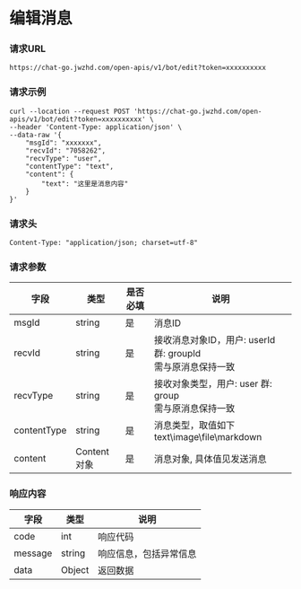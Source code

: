 # 编辑消息

### 请求URL

`https://chat-go.jwzhd.com/open-apis/v1/bot/edit?token=xxxxxxxxxx`

### 请求示例

```
curl --location --request POST 'https://chat-go.jwzhd.com/open-apis/v1/bot/edit?token=xxxxxxxxxx' \
--header 'Content-Type: application/json' \
--data-raw '{
    "msgId": "xxxxxxx",
    "recvId": "7058262",
    "recvType": "user",
    "contentType": "text",
    "content": {
        "text": "这里是消息内容"
    }
}'
```

### 请求头

```
Content-Type: "application/json; charset=utf-8"
```

### 请求参数


| 字段        | 类型        | 是否必填 | 说明                                                            |
| ----------- | ----------- | -------- | --------------------------------------------------------------- |
| msgId       | string      | 是       | 消息ID                                                          |
| recvId      | string      | 是       | 接收消息对象ID，用户: userId 群: groupId<br/>需与原消息保持一致 |
| recvType    | string      | 是       | 接收对象类型，用户: user 群: group<br/>需与原消息保持一致       |
| contentType | string      | 是       | 消息类型，取值如下<br/>text\\image\\file\\markdown              |
| content     | Content对象 | 是       | 消息对象, 具体值见发送消息                                      |

### 响应内容


| 字段    | 类型   | 说明                   |
| ------- | ------ | ---------------------- |
| code    | int    | 响应代码               |
| message | string | 响应信息，包括异常信息 |
| data    | Object | 返回数据               |
